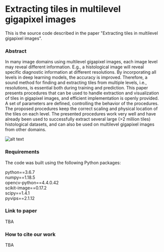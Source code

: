 # Extracting tiles in multilevel gigapixel images

This is the source code described in the paper "Extracting tiles in multilevel gigapixel images".

### Abstract
In many image domains using multilevel gigapixel images, each image level may reveal different information. E.g., a histological image will reveal specific diagnostic information at different resolutions. By incorporating all levels in deep learning models, the accuracy is improved. Therefore, a sound method for finding and extracting tiles from multiple levels, i.e., resolutions, is essential both during training and prediction. This paper presents procedures that can be used to handle extraction and visualization of tiles in gigapixel images, and efficient implementation is openly provided. A set of parameters are defined, controlling the behavior of the procedures. The proposed procedures keep the correct scaling and physical location of the tiles on each level. The presented procedures work very well and have already been used to successfully extract several large ($>$2 million tiles) histological datasets, and can also be used on multilevel gigapixel images from other domains.

![alt text](https://github.com/Biomedical-Data-Analysis-Laboratory/extracting-tiles-in-multilevel-gigapixel-images/tree/main/images/wsi_example.png?raw=true)

### Requirements

The code was built using the following Python packages:

python==3.6.7  
numpy==1.18.5  
opencv-python==4.4.0.42  
scikit-image==0.17.2  
scipy==1.4.1  
pyvips==2.1.12  

### Link to paper
TBA

### How to cite our work
TBA
